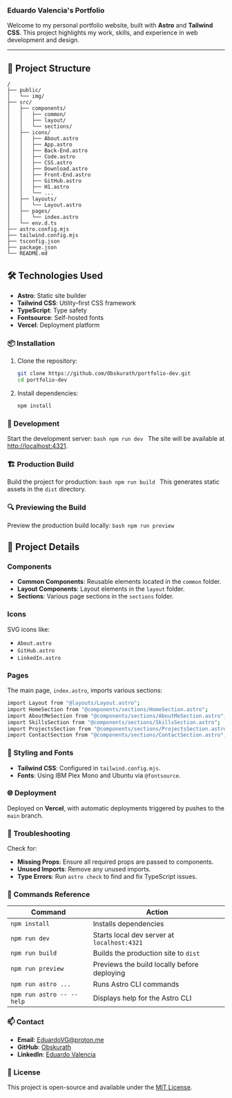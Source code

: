 ### Eduardo Valencia's Portfolio

Welcome to my personal portfolio website, built with **Astro** and **Tailwind CSS**. This project highlights my work, skills, and experience in web development and design.

---

## 🚀 Project Structure
```
/
├── public/
│   └── img/
├── src/
│   ├── components/
│   │   ├── common/
│   │   ├── layout/
│   │   └── sections/
│   ├── icons/
│   │   ├── About.astro
│   │   ├── App.astro
│   │   ├── Back-End.astro
│   │   ├── Code.astro
│   │   ├── CSS.astro
│   │   ├── Download.astro
│   │   ├── Front-End.astro
│   │   ├── GitHub.astro
│   │   ├── H1.astro
│   │   └── ...
│   ├── layouts/
│   │   └── Layout.astro
│   ├── pages/
│   │   └── index.astro
│   └── env.d.ts
├── astro.config.mjs
├── tailwind.config.mjs
├── tsconfig.json
├── package.json
└── README.md
```


## 🛠 Technologies Used
- **Astro**: Static site builder
- **Tailwind CSS**: Utility-first CSS framework
- **TypeScript**: Type safety
- **Fontsource**: Self-hosted fonts
- **Vercel**: Deployment platform

### 📦 Installation
1. Clone the repository:
    ```bash
    git clone https://github.com/Obskurath/portfolio-dev.git
    cd portfolio-dev
    ```
2. Install dependencies:
    ```bash
    npm install
    ```

### 🚀 Development
Start the development server:
    ```bash
    npm run dev
    ```
The site will be available at [http://localhost:4321](http://localhost:4321).

### 🏗️ Production Build
Build the project for production:
    ```bash
    npm run build
    ```
This generates static assets in the `dist` directory.

### 🔍 Previewing the Build
Preview the production build locally:
    ```bash
    npm run preview
    ```

## 📁 Project Details

### Components
- **Common Components**: Reusable elements located in the `common` folder.
- **Layout Components**: Layout elements in the `layout` folder.
- **Sections**: Various page sections in the `sections` folder.

### Icons
SVG icons like:
- `About.astro`
- `GitHub.astro`
- `LinkedIn.astro`

### Pages
The main page, `index.astro`, imports various sections:
```bash
import Layout from "@layouts/Layout.astro";
import HomeSection from "@components/sections/HomeSection.astro";
import AboutMeSection from "@components/sections/AboutMeSection.astro";
import SkillsSection from "@components/sections/SkillsSection.astro";
import ProjectsSection from "@components/sections/ProjectsSection.astro";
import ContactSection from "@components/sections/ContactSection.astro";
```
### 🎨 Styling and Fonts
- **Tailwind CSS**: Configured in `tailwind.config.mjs`.
- **Fonts**: Using IBM Plex Mono and Ubuntu via `@fontsource`.

### 🌐 Deployment
Deployed on **Vercel**, with automatic deployments triggered by pushes to the `main` branch.

### 🐞 Troubleshooting
Check for:
- **Missing Props**: Ensure all required props are passed to components.
- **Unused Imports**: Remove any unused imports.
- **Type Errors**: Run `astro check` to find and fix TypeScript issues.

### 🧞 Commands Reference
| Command                | Action                                      |
|------------------------|---------------------------------------------|
| `npm install`          | Installs dependencies                       |
| `npm run dev`          | Starts local dev server at `localhost:4321` |
| `npm run build`        | Builds the production site to `dist`        |
| `npm run preview`      | Previews the build locally before deploying |
| `npm run astro ...`    | Runs Astro CLI commands                     |
| `npm run astro -- --help` | Displays help for the Astro CLI          |

### 📫 Contact
- **Email**: [EduardoVG@proton.me](mailto:EduardoVG@proton.me)
- **GitHub**: [Obskurath](https://github.com/Obskurath)
- **LinkedIn**: [Eduardo Valencia](https://www.linkedin.com/in/eduardo-valencia)

### 📄 License
This project is open-source and available under the [MIT License](LICENSE).
